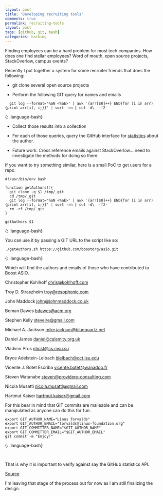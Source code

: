 ```yaml
---
layout: post
title: "Developing recruiting tools"
comments: true
permalink: recruiting-tools
layout: post
tags: [github, git, bash]
categories: hacking
---
```


Finding employees can be a hard problem for most tech companies.  How does one find stellar employees?  Word of mouth, open source projects, StackOverlow, campus events?

Recently I put together a system for some recruiter friends that does the following:

  * git clone several open source projects 

  * Perform the following GIT query for names and emails

~~~
  git log --format='%aN <%aE>' | awk '{arr[$0]++} END{for (i in arr){print arr[i], i;}}' | sort -rn | cut -d\  -f2-  
~~~
{: .language-bash}
&nbsp;

  * Collect those results into a collection

  * For each of those queries, query the GitHub interface for [statistics](https://developer.github.com/v3/repos/statistics/) about the author.

  * Future work: Cross reference emails against StackOverlow....need to investigate the methods for doing so there.

If you want to try something similar, here is a small PoC to get users for a repo:

~~~
#!/usr/bin/env bash

function getAuthors(){
  git clone -q $1 /tmp/_git
  cd /tmp/_git
  git log --format='%aN <%aE>' | awk '{arr[$0]++} END{for (i in arr){print arr[i], i;}}' | sort -rn | cut -d\  -f2-  
  rm -rf /tmp/_git
}

getAuthors $1

~~~
{: .language-bash}

You can use it by passing a GIT URL to the script like so:

~~~
./getAuthors.sh https://github.com/boostorg/asio.git
~~~
{: .language-bash}

Which will find the authors and emails of those who have contributed to Boost ASIO.

  Christopher Kohlhoff <chris@kohlhoff.com>

  Troy D. Straszheim <troy@resophonic.com>

  John Maddock <john@johnmaddock.co.uk>

  Beman Dawes <bdawes@acm.org>

  Stephen Kelly <steveire@gmail.com>

  Michael A. Jackson <mike.jackson@bluequartz.net>

  Daniel James <daniel@calamity.org.uk>

  Vladimir Prus <ghost@cs.msu.su>

  Bryce Adelstein-Lelbach <blelbach@cct.lsu.edu>

  Vicente J. Botet Escriba <vicente.botet@wanadoo.fr>

  Steven Watanabe <steven@providere-consulting.com>

  Nicola Musatti <nicola.musatti@gmail.com>

  Hartmut Kaiser <hartmut.kaiser@gmail.com>

For this bear in mind that GIT commits are malleable and can be manipulated as anyone can do this for fun:

~~~
export GIT_AUTHOR_NAME="Linus Torvalds"
export GIT_AUTHOR_EMAIL="torvalds@linux-foundation.org"
export GIT_COMMITTER_NAME="$GIT_AUTHOR_NAME"
export GIT_COMMITTER_EMAIL="$GIT_AUTHOR_EMAIL"
git commit -m "Enjoy!"
~~~
{: .language-bash}

&nbsp;

 That is why it is important to verify against say the GitHub statistics API.

  [Source](https://github.com/amoffat/masquerade/commit/9b0562595cc479ac8696110cb0a2d33f8f2b7d29?short_path=04c6e90#diff-04c6e90faac2675aa89e2176d2eec7d8)

  I'm leaving that stage of the process out for now as I am still finalizing the design.
